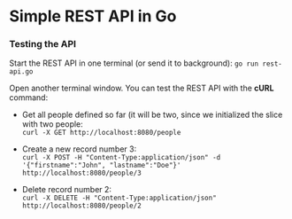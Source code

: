 # Simple REST API in Go

### Testing the API

Start the REST API in one terminal (or send it to background):
```go run rest-api.go```

Open another terminal window. You can test the REST API with the **cURL** command:

* Get all people defined so far (it will be two, since we initialized the slice with two people:  
```curl -X GET http://localhost:8080/people```

* Create a new record number 3:  
```curl -X POST -H "Content-Type:application/json" -d '{"firstname":"John", "lastname":"Doe"}' http://localhost:8080/people/3```

* Delete record number 2:  
```curl -X DELETE -H "Content-Type:application/json" http://localhost:8080/people/2```
